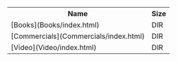 <table>
<tr><th>Name</th><th>Size</th></tr>
<tr><td>
[Books](Books/index.html)
</td><td>DIR</td></tr>
<tr><td>
[Commercials](Commercials/index.html)
</td><td>DIR</td></tr>
<tr><td>
[Video](Video/index.html)
</td><td>DIR</td></tr>
</table>
